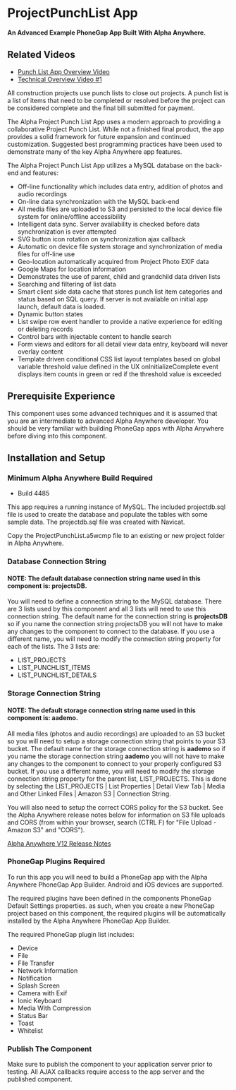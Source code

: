 # ProjectPunchList App

**An Advanced Example PhoneGap App Built With Alpha Anywhere.** 

## Related Videos

* [Punch List App Overview Video](https://youtu.be/xh2aoR-UFzg)
* [Technical Overview Video #1](https://youtu.be/l3CJzUXTSxc)

All construction projects use punch lists to close out projects. A punch list is a list of items that need to be completed or resolved before the project can be considered complete and the final bill submitted for payment.

The Alpha Project Punch List App uses a modern approach to providing a collaborative Project Punch List. While not a finished final product, the app provides a solid framework for future expansion and continued customization. Suggested best programming practices have been used to demonstrate many of the key Alpha Anywhere app features.

The Alpha Project Punch List App utilizes a MySQL database on the back-end and features:

* Off-line functionality which includes data entry, addition of photos and audio recordings
* On-line data synchronization with the MySQL back-end
* All media files are uploaded to S3 and persisted to the local device file system for online/offline accessibility
* Intelligent data sync. Server availability is checked before data synchronization is ever attempted
* SVG button icon rotation on synchronization ajax callback
* Automatic on device file system storage and synchronization of media files for off-line use
* Geo-location automatically acquired from Project Photo EXIF data
* Google Maps for location information
* Demonstrates the use of parent, child and grandchild data driven lists
* Searching and filtering of list data
* Smart client side data cache that stores punch list item categories and status based on SQL query. If server is not available on initial app launch, default data is loaded. 
* Dynamic button states
* List swipe row event handler to provide a native experience for editing or deleting records
* Control bars with injectable content to handle search
* Form views and editors for all detail view data entry, keyboard will never overlay content
* Template driven conditional CSS list layout templates based on global variable threshold value defined in the UX onInitializeComplete event displays item counts in green or red if the threshold value is exceeded

## Prerequisite Experience

This component uses some advanced techniques and it is assumed that you are an intermediate to advanced Alpha Anywhere developer. You should be very familiar with building PhoneGap apps with Alpha Anywhere before diving into this component. 

## Installation and Setup

### Minimum Alpha Anywhere Build Required

* Build 4485

This app requires a running instance of MySQL. The included projectdb.sql file is used to create the database and populate the tables with some sample data. The projectdb.sql file was created with Navicat.

Copy the ProjectPunchList.a5wcmp file to an existing or new project folder in Alpha Anywhere.

### Database Connection String

#### NOTE: The default database connection string name used in this component is: projectsDB.

You will need to define a connection string to the MySQL database. There are 3 lists used by this component and all 3 lists will need to use this connection string. The default name for the connection string is **projectsDB** so if you name the connection string projectsDB you will not have to make any changes to the component to connect to the database. If you use a different name, you will need to modify the connection string property for each of the lists. The 3 lists are:

* LIST_PROJECTS
* LIST_PUNCHLIST_ITEMS
* LIST_PUNCHLIST_DETAILS

### Storage Connection String

#### NOTE: The default storage connection string name used in this component is: aademo.

All media files (photos and audio recordings) are uploaded to an S3 bucket so you will need to setup a storage connection string that points to your S3 bucket. The default name for the storage connection string is **aademo** so if you name the storage connection string **aademo** you will not have to make any changes to the component to connect to your properly configured S3 bucket. If you use a different name, you will need to modify the storage connection string property for the parent list, LIST_PROJECTS. This is done by selecting the LIST_PROJECTS | List Properties | Detail View Tab | Media and Other Linked Files | Amazon S3 | Connection String. 

You will also need to setup the correct CORS policy for the S3 bucket. See the Alpha Anywhere release notes below for information on S3 file uploads and CORS (from within your browser, search (CTRL F) for "File Upload - Amazon S3" and "CORS").

[Alpha Anywhere V12 Release Notes](https://www.alphasoftware.com/documentation/pages/ReleaseNotes/ReleaseNotes.Html)

### PhoneGap Plugins Required

To run this app you will need to build a PhoneGap app with the Alpha Anywhere PhoneGap App Builder. Android and iOS devices are supported. 

The required plugins have been defined in the components PhoneGap Default Settings properties. as such, when you create a new PhoneGap project based on this component, the required plugins will be automatically installed by the Alpha Anywhere PhoneGap App Builder.

The required PhoneGap plugin list includes:

* Device
* File
* File Transfer
* Network Information
* Notification
* Splash Screen
* Camera with Exif
* Ionic Keyboard
* Media With Compression
* Status Bar
* Toast
* Whitelist

### Publish The Component

Make sure to publish the component to your application server prior to testing. All AJAX callbacks require access to the app server and the published component.





  


 
